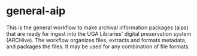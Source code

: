 # general-aip
This is the general workflow to make archival information packages (aips) that are ready for ingest into the UGA Libraries' digital preservation system (ARCHive). The workflow organizes files, extracts and formats metadata, and packages the files. It may be used for any combination of file formats. 
